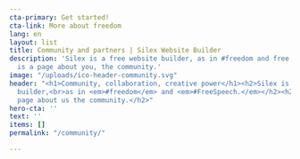 ```yaml
---
cta-primary: Get started!
cta-link: More about freedom
lang: en
layout: list
title: Community and partners | Silex Website Builder
description: 'Silex is a free website builder, as in #freedom and free speach. Here
  is a page about you, the community.'
image: "/uploads/ico-header-community.svg"
header: "<h1>Community, collaboration, creative power</h1><h2>Silex is a free website
  builder,<br>as in <em>#freedom</em> and <em>#FreeSpeech.</em></h2><h2>Here is a
  page about us the community.</h2>"
hero-cta: ''
text: ''
items: []
permalink: "/community/"

---
```


